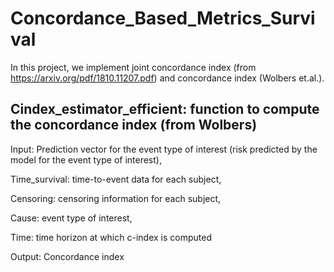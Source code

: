 # Concordance_Based_Metrics_Survival
In this project, we implement joint concordance index (from https://arxiv.org/pdf/1810.11207.pdf) and concordance index (Wolbers et.al.). 
## Cindex_estimator_efficient: function to compute the concordance index (from Wolbers) 
Input: Prediction vector for the event type of interest (risk predicted by the model for the event type of interest), 

Time_survival: time-to-event data for each subject,  

Censoring: censoring information for each subject, 

Cause: event type of interest, 

Time: time horizon at which c-index is computed

Output: Concordance index
